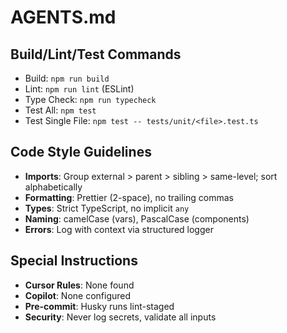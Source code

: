 # AGENTS.md

## Build/Lint/Test Commands
- Build: `npm run build`
- Lint: `npm run lint` (ESLint)
- Type Check: `npm run typecheck`
- Test All: `npm test`
- Test Single File: `npm test -- tests/unit/<file>.test.ts`

## Code Style Guidelines
- **Imports**: Group external > parent > sibling > same-level; sort alphabetically
- **Formatting**: Prettier (2-space), no trailing commas
- **Types**: Strict TypeScript, no implicit `any`
- **Naming**: camelCase (vars), PascalCase (components)
- **Errors**: Log with context via structured logger

## Special Instructions
- **Cursor Rules**: None found
- **Copilot**: None configured
- **Pre-commit**: Husky runs lint-staged
- **Security**: Never log secrets, validate all inputs